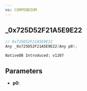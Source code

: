 ```yaml
---
ns: COMPENDIUM
---
```

## _0x725D52F21A5E9E22

```c
// 0x725D52F21A5E9E22
Any _0x725D52F21A5E9E22(Any p0);
```

```
NativeDB Introduced: v1207
```

## Parameters
* **p0**:
